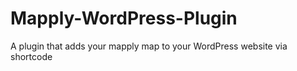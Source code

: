 Mapply-WordPress-Plugin
=======================

A plugin that adds your mapply map to your WordPress website via shortcode
